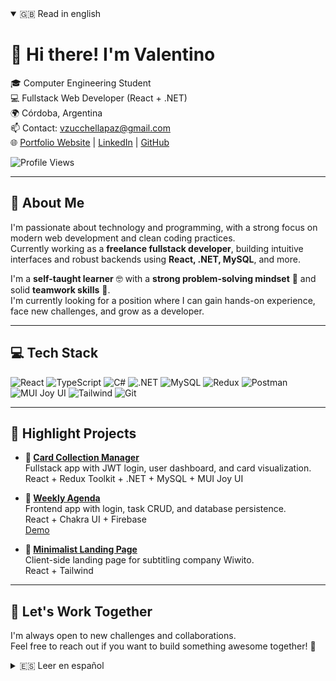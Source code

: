 <details open>
<summary>🇬🇧 Read in english</summary>

# 👋 Hi there! I'm Valentino

🎓 Computer Engineering Student  
💻 Fullstack Web Developer (React + .NET)  
🌍 Córdoba, Argentina  
📫 Contact: [vzucchellapaz@gmail.com](mailto:vzucchellapaz@gmail.com)  
🌐 [Portfolio Website](https://portfolio-valentinozucchellapazs-projects.vercel.app/) | [LinkedIn](https://linkedin.com/in/valentino-zucchella-paz-7230b0243/) | [GitHub](https://github.com/ValentinoZucchellaPaz)

![Profile Views](https://komarev.com/ghpvc/?username=ValentinoZucchellaPaz&color=brightgreen&style=flat)

---

## 🚀 About Me

I'm passionate about technology and programming, with a strong focus on modern web development and clean coding practices.  
Currently working as a **freelance fullstack developer**, building intuitive interfaces and robust backends using **React, .NET, MySQL**, and more.

I'm a **self-taught learner** 🤓 with a **strong problem-solving mindset** 🧠 and solid **teamwork skills** 🤝.  
I'm currently looking for a position where I can gain hands-on experience, face new challenges, and grow as a developer.

---

## 💻 Tech Stack

![React](https://img.shields.io/badge/React-20232A?style=for-the-badge&logo=react&logoColor=61DAFB)
![TypeScript](https://img.shields.io/badge/TypeScript-007ACC?style=for-the-badge&logo=typescript&logoColor=white)
![C#](https://img.shields.io/badge/C%23-512BD4?style=for-the-badge&logo=csharp&logoColor=white)
![.NET](https://img.shields.io/badge/.NET-5C2D91?style=for-the-badge&logo=dotnet&logoColor=white)
![MySQL](https://img.shields.io/badge/MySQL-4479A1?style=for-the-badge&logo=mysql&logoColor=white)
![Redux](https://img.shields.io/badge/Redux-593D88?style=for-the-badge&logo=redux&logoColor=white)
![Postman](https://img.shields.io/badge/Postman-FF6C37?style=for-the-badge&logo=postman&logoColor=white)
![MUI Joy UI](https://img.shields.io/badge/MUI%20Joy-007FFF?style=for-the-badge&logo=mui&logoColor=white)
![Tailwind](https://img.shields.io/badge/Tailwind-007FFF?style=for-the-badge&logo=tailwindcss&logoColor=white)
![Git](https://img.shields.io/badge/Git-F05032?style=for-the-badge&logo=git&logoColor=white)

---

## 🧰 Highlight Projects

- **💼 [Card Collection Manager](https://github.com/ValentinoZucchellaPaz/CursoFrontExtrados)**  
  Fullstack app with JWT login, user dashboard, and card visualization.  
  React + Redux Toolkit + .NET + MySQL + MUI Joy UI  

- **💼 [Weekly Agenda](https://github.com/ValentinoZucchellaPaz/AGENDA-TU-SEMANA-REACT)**  
  Frontend app with login, task CRUD, and database persistence.  
  React + Chakra UI + Firebase  
  [Demo](https://agenda-tu-semana-react.vercel.app/)

- **💼 [Minimalist Landing Page](https://www.wiwito.com/)**  
  Client-side landing page for subtitling company Wiwito.  
  React + Tailwind

---

## 🤝 Let's Work Together

I'm always open to new challenges and collaborations.  
Feel free to reach out if you want to build something awesome together! 🚀

</details>

<details>
<summary>🇪🇸 Leer en español</summary>

# 👋 ¡Hola! Soy Valentino

🎓 Estudiante de Ingeniería en Computación  
💻 Desarrollador Fullstack (React + .NET)  
🌍 Córdoba, Argentina  
📫 Contacto: [vzucchellapaz@gmail.com](mailto:vzucchellapaz@gmail.com)  
🌐 [Portfolio Web](https://portfolio-valentinozucchellapazs-projects.vercel.app/) | [LinkedIn](https://linkedin.com/in/valentino-zucchella-paz-7230b0243/) | [GitHub](https://github.com/ValentinoZucchellaPaz)

![Profile Views](https://komarev.com/ghpvc/?username=ValentinoZucchellaPaz&color=brightgreen&style=flat)

---

## 🚀 Sobre mí

Soy un apasionado por la tecnología y la programación, con enfoque en el desarrollo web moderno y buenas prácticas.  
Actualmente trabajo como **freelancer fullstack**, construyendo interfaces intuitivas y backends robustos usando **React, .NET, MySQL y más**.

Soy una persona **autodidacta** 🤓, con **alta capacidad de resolución de problemas** 🧠 y habilidades para trabajar en equipo 🤝.  
  
Actualmente estoy en busqueda de un trabajo que me traiga experiencia y nuevos desafíos, como también una oportunidad de crecimiento.

---

## 💻 Tech Stack

![React](https://img.shields.io/badge/React-20232A?style=for-the-badge&logo=react&logoColor=61DAFB)
![TypeScript](https://img.shields.io/badge/TypeScript-007ACC?style=for-the-badge&logo=typescript&logoColor=white)
![C#](https://img.shields.io/badge/C%23-512BD4?style=for-the-badge&logo=csharp&logoColor=white)
![.NET](https://img.shields.io/badge/.NET-5C2D91?style=for-the-badge&logo=dotnet&logoColor=white)
![MySQL](https://img.shields.io/badge/MySQL-4479A1?style=for-the-badge&logo=mysql&logoColor=white)
![Redux](https://img.shields.io/badge/Redux-593D88?style=for-the-badge&logo=redux&logoColor=white)
![Postman](https://img.shields.io/badge/Postman-FF6C37?style=for-the-badge&logo=postman&logoColor=white)
![MUI Joy UI](https://img.shields.io/badge/MUI%20Joy-007FFF?style=for-the-badge&logo=mui&logoColor=white)
![Tailwind](https://img.shields.io/badge/Tailwind-007FFF?style=for-the-badge&logo=tailwindcss&logoColor=white)
![Git](https://img.shields.io/badge/Git-F05032?style=for-the-badge&logo=git&logoColor=white)

---

## 🧰 Proyectos Destacados

- **💼 [Sistema de gestión de cartas](https://github.com/ValentinoZucchellaPaz/CursoFrontExtrados)**  
  App fullstack con login JWT, panel de usuario y visualización de cartas  
  React + Redux Toolkit + .NET + MySQL + MUI Joy UI  

- **💼 [Agenda](https://github.com/ValentinoZucchellaPaz/AGENDA-TU-SEMANA-REACT)**  
  App frontend con login, CRUD de tareas y almacenamiento en base de datos.  
  React + Chakra UI + Firebase  
  [Demo](https://agenda-tu-semana-react.vercel.app/)

- **💼 [Landing Page Minimalista](https://www.wiwito.com/)**  
  Landing page (client side) para la empresa de subtitulado Wiwito  
  React + Tailwind

---

## 🤝 ¿Trabajamos juntos?

Estoy abierto a nuevos desafíos y colaboraciones.  
¡Escribime si querés crear algo genial juntos! 🚀
</details>
